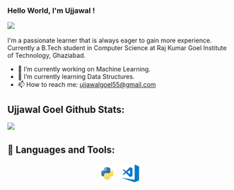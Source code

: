 ### Hello World, I'm Ujjawal !

![](https://visitor-badge.laobi.icu/badge?page_id=goelujjawal.goelujjawal)
<!--
**goelujjawal/goelujjawal** is a ✨ _special_ ✨ repository because its `README.md` (this file) appears on your GitHub profile.

Here are some ideas to get you started:

- 🔭 I’m currently working on ...
- 🌱 I’m currently learning ...
- 👯 I’m looking to collaborate on ...
- 🤔 I’m looking for help with ...
- 💬 Ask me about ...
- 📫 How to reach me: ...
- 😄 Pronouns: ...
- ⚡ Fun fact: ...
-->
 I'm a passionate learner that is always eager to gain more experience. Currently a B.Tech student in Computer Science at Raj Kumar Goel Institute of Technology, Ghaziabad.
 
 - 🔭 I’m currently working on Machine Learning.
 - 🌱 I’m currently learning Data Structures.
 - 📫 How to reach me: ujjawalgoel55@gmail.com



## Ujjawal Goel Github Stats:
 <img src="https://github-readme-stats.vercel.app/api?username=goelujjawal&&show_icons=true&title_color=ffffff&icon_color=bb2acf&text_color=daf7dc&bg_color=151515">
 
## 🧰 Languages and Tools:
<p align="center">
<img src="https://raw.githubusercontent.com/github/explore/80688e429a7d4ef2fca1e82350fe8e3517d3494d/topics/python/python.png" alt="Python" height="40" style="vertical-align:top; margin:4px">
<img src="https://raw.githubusercontent.com/github/explore/80688e429a7d4ef2fca1e82350fe8e3517d3494d/topics/visual-studio-code/visual-studio-code.png" alt="VS Code" height="40" style="vertical-align:top; margin:4px">
</p>
 
